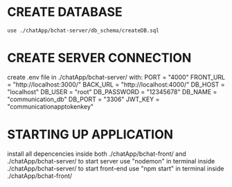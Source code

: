 # CREATE DATABASE
    use ./chatApp/bchat-server/db_schema/createDB.sql

# CREATE SERVER CONNECTION
create .env file in ./chatApp/bchat-server/  with:
PORT      = "4000"
FRONT_URL = "http://localhost:3000/"
BACK_URL  = "http://localhost:4000/"
DB_HOST   = "localhost"
DB_USER   = "root"
DB_PASSWORD = "12345678"
DB_NAME   = "communication_db"
DB_PORT   = "3306"
JWT_KEY   = "communicationapptokenkey"

# STARTING UP APPLICATION
install all depencencies inside both ./chatApp/bchat-front/  and ./chatApp/bchat-server/
to start server use "nodemon" in terminal inside ./chatApp/bchat-server/
to start front-end use "npm start" in terminal inside ./chatApp/bchat-front/

